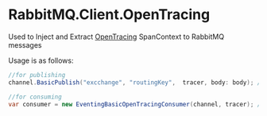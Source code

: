 # RabbitMQ.Client.OpenTracing
Used to Inject and Extract [OpenTracing](https://opentracing.io/docs/overview/) SpanContext to RabbitMQ messages

Usage is as follows:

```c#
//for publishing
channel.BasicPublish("excchange", "routingKey",  tracer, body: body); //where channel is RabbitMQ.Client.IModel and tracer is OpenTracing.ITracer

//for consuming
var consumer = new EventingBasicOpenTracingConsumer(channel, tracer); //where channel is RabbitMQ.Client.IModel and tracer is OpenTracing.ITracer
```
